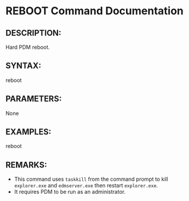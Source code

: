 # REBOOT Command Documentation

## DESCRIPTION:
Hard PDM reboot.

## SYNTAX:
reboot

## PARAMETERS:
None

## EXAMPLES:
reboot

## REMARKS:
- This command uses `taskkill` from the command prompt to kill `explorer.exe` and `edmserver.exe` then restart `explorer.exe`.
- It requires PDM to be run as an administrator.